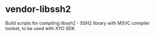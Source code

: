 # vendor-libssh2
Build scripts for compiling libssh2 - SSH2 library with MSVC compiler toolset, to be used with XYO SDK
